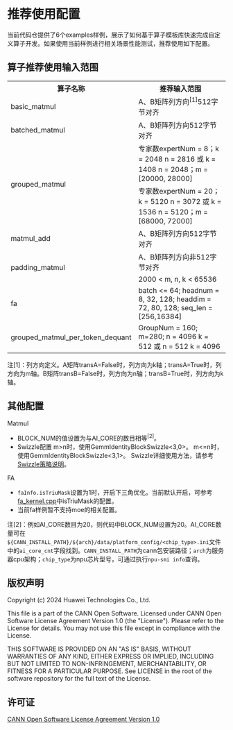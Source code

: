 # 推荐使用配置
当前代码仓提供了6个examples样例，展示了如何基于算子模板库快速完成自定义算子开发。如果使用当前样例进行相关场景性能测试，推荐使用如下配置。
## 算子推荐使用输入范围
<table>
    <tr>
        <th>算子名称</th>
        <th>推荐输入范围</th>
    </tr>
    <tr>
        <td>basic_matmul</td>
        <td>A、B矩阵列方向<sup id="fn">[1]</sup>512字节对齐</td>
    </tr>
    <tr>
        <td>batched_matmul</td>
        <td>A、B矩阵列方向512字节对齐</td>
    </tr>
    <tr>
        <td rowspan="2">grouped_matmul</td>
        <td>专家数expertNum = 8；k = 2048 n = 2816 或 k = 1408 n = 2048；m = [20000, 28000]</td>
    </tr>
    <tr>
        <td>专家数expertNum = 20；k = 5120 n = 3072 或 k = 1536 n = 5120；m = [68000, 72000]</td>
    </tr>
    <tr>
        <td>matmul_add</td>
        <td>A、B矩阵列方向512字节对齐</td>
    </tr>
    <tr>
        <td rowspan="2">padding_matmul</td>
        <td>A、B矩阵列方向非512字节对齐</td>
    </tr>
    <tr>
        <td>2000 < m, n, k < 65536</td>
    </tr>
    <tr>
        <td>fa</td>
        <td>batch <= 64; headnum = 8, 32, 128; headdim = 72, 80, 128; seq_len = [256,16384] </td>
    </tr>
    <tr>
        <td>grouped_matmul_per_token_dequant</td>
        <td>GroupNum = 160; m=280; n = 4096 k = 512 或 n = 512 k = 4096</td>
    </tr>
</table>



注[1]：列方向定义。A矩阵transA=False时，列方向为k轴；transA=True时，列方向为m轴。B矩阵transB=False时，列方向为n轴；transB=True时，列方向为k轴。

## 其他配置
Matmul
- BLOCK_NUM的值设置为与AI_CORE的数目相等<sup>[2]</sup>。
- Swizzle配置
m>n时，使用GemmIdentityBlockSwizzle<3,0>。
m<=n时，使用GemmIdentityBlockSwizzle<3,1>。
Swizzle详细使用方法，请参考[Swizzle策略说明](swizzle_explanation.md)。

FA
- `faInfo.isTriuMask`设置为1时，开启下三角优化。当前默认开启，可参考[fa_kernel.cpp](../examples/05_fa/fa_kernel.cpp)中isTriuMask的配置。
- 当前fa样例暂不支持moe的相关配置。

注[2]：例如AI_CORE数目为20，则代码中BLOCK_NUM设置为20。AI_CORE数量可在`${CANN_INSTALL_PATH}/${arch}/data/platform_config/<chip_type>.ini`文件中的`ai_core_cnt`字段找到。`CANN_INSTALL_PATH`为cann包安装路径；`arch`为服务器cpu架构；`chip_type`为npu芯片型号，可通过执行`npu-smi info`查询。
## 版权声明
Copyright (c) 2024 Huawei Technologies Co., Ltd.

This file is a part of the CANN Open Software.
Licensed under CANN Open Software License Agreement Version 1.0 (the "License").
Please refer to the License for details. You may not use this file except in compliance with the License.

THIS SOFTWARE IS PROVIDED ON AN "AS IS" BASIS, WITHOUT WARRANTIES OF ANY KIND,
EITHER EXPRESS OR IMPLIED,
INCLUDING BUT NOT LIMITED TO NON-INFRINGEMENT,
MERCHANTABILITY, OR FITNESS FOR A PARTICULAR   PURPOSE.
See LICENSE in the root of the software repository for the full text of the License.

## 许可证
[CANN Open Software License Agreement Version 1.0](../LICENSE)